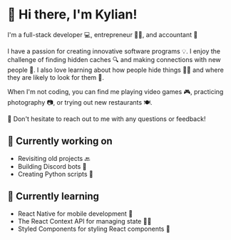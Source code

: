 <html>
  <body>
    <h1>👋 Hi there, I'm Kylian!</h1>
    <p>I'm a full-stack developer 💻, entrepreneur 👨‍💼, and accountant 📄</p>
    <p>I have a passion for creating innovative software programs 💡. I enjoy the challenge of finding hidden caches 🔍 and making connections with new people 🤝. I also love learning about how people hide things 🕵️‍♂️ and where they are likely to look for them 🔎.</p>
    <p>When I'm not coding, you can find me playing video games 🎮, practicing photography 📷, or trying out new restaurants 🍽.</p>
    <p>💬 Don't hesitate to reach out to me with any questions or feedback!</p>
    <h2>🔭 Currently working on</h2>
    <ul>
      <li>Revisiting old projects 🔙</li>
      <li>Building Discord bots 🤖</li>
      <li>Creating Python scripts 🐍</li>
    </ul>
    <h2>🌱 Currently learning</h2>
    <ul>
      <li>React Native for mobile development 📱</li>
      <li>The React Context API for managing state 🧑‍💼</li>
      <li>Styled Components for styling React components 🎨</li>
    </ul>
  </body>
</html>
